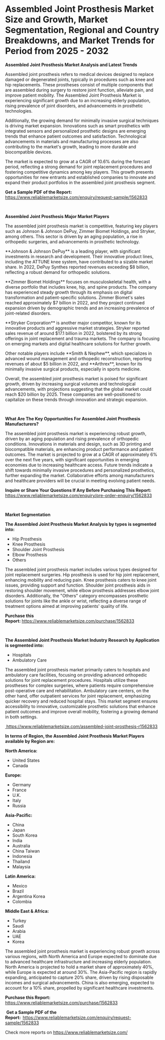 <p><h1>Assembled Joint Prosthesis Market Size and Growth, Market Segmentation, Regional and Country Breakdowns, and Market Trends for Period from 2025 -  2032</h1></p><p><strong>Assembled Joint Prosthesis Market Analysis and Latest Trends</strong></p>
<p><p>Assembled joint prosthesis refers to medical devices designed to replace damaged or degenerated joints, typically in procedures such as knee and hip replacements. These prostheses consist of multiple components that are assembled during surgery to restore joint function, alleviate pain, and improve patient mobility. The Assembled Joint Prosthesis Market is experiencing significant growth due to an increasing elderly population, rising prevalence of joint disorders, and advancements in prosthetic technologies. </p><p>Additionally, the growing demand for minimally invasive surgical techniques is driving market expansion. Innovations such as smart prosthetics with integrated sensors and personalized prosthetic designs are emerging trends that enhance patient outcomes and satisfaction. Technological advancements in materials and manufacturing processes are also contributing to the market's growth, leading to more durable and biocompatible devices.</p><p>The market is expected to grow at a CAGR of 10.6% during the forecast period, reflecting a strong demand for joint replacement procedures and fostering competitive dynamics among key players. This growth presents opportunities for new entrants and established companies to innovate and expand their product portfolios in the assembled joint prosthesis segment.</p></p>
<p><strong>Get a Sample PDF of the Report:&nbsp;</strong> <a href="https://www.reliablemarketsize.com/enquiry/request-sample/1562833?utm_campaign=3124&utm_medium=2&utm_source=Github&utm_content=ia&utm_term=04032025&utm_id=assembled-joint-prosthesis">https://www.reliablemarketsize.com/enquiry/request-sample/1562833</a></p>
<p>&nbsp;</p>
<p><strong>Assembled Joint Prosthesis Major Market Players</strong></p>
<p><p>The assembled joint prosthesis market is competitive, featuring key players such as Johnson & Johnson DePuy, Zimmer Biomet Holdings, and Stryker, among others. This sector is driven by an aging population, a rise in orthopedic surgeries, and advancements in prosthetic technology.</p><p>**Johnson & Johnson DePuy** is a leading player, with significant investments in research and development. Their innovative product lines, including the ATTUNE knee system, have contributed to a sizable market share. In 2022, DePuy Synthes reported revenues exceeding $8 billion, reflecting a robust demand for orthopedic solutions.</p><p>**Zimmer Biomet Holdings** focuses on musculoskeletal health, with a diverse portfolio that includes knee, hip, and spine products. The company has experienced steady growth through its emphasis on digital transformation and patient-specific solutions. Zimmer Biomet's sales reached approximately $7 billion in 2022, and they project continued expansion driven by demographic trends and an increasing prevalence of joint-related disorders.</p><p>**Stryker Corporation** is another major competitor, known for its innovative products and aggressive market strategies. Stryker reported sales revenue of around $17.1 billion in 2022, bolstered by its strong offerings in joint replacement and trauma markets. The company is focusing on emerging markets and digital healthcare solutions for further growth.</p><p>Other notable players include **Smith & Nephew**, which specializes in advanced wound management and orthopedic reconstruction, reporting revenues of about $5 billion in 2022, and **Arthrex**, known for its minimally invasive surgical products, especially in sports medicine.</p><p>Overall, the assembled joint prosthesis market is poised for significant growth, driven by increasing surgical volumes and technological advancements, with projections suggesting that the global market could reach $20 billion by 2025. These companies are well-positioned to capitalize on these trends through innovation and strategic expansion.</p></p>
<p>&nbsp;</p>
<p><strong>What Are The Key Opportunities For Assembled Joint Prosthesis Manufacturers?</strong></p>
<p><p>The assembled joint prosthesis market is experiencing robust growth, driven by an aging population and rising prevalence of orthopedic conditions. Innovations in materials and design, such as 3D printing and biocompatible materials, are enhancing product performance and patient outcomes. The market is projected to grow at a CAGR of approximately 6% over the next five years, with significant opportunities in emerging economies due to increasing healthcare access. Future trends indicate a shift towards minimally invasive procedures and personalized prosthetics, further expanding the market. Collaborative efforts among manufacturers and healthcare providers will be crucial in meeting evolving patient needs.</p></p>
<p><strong>Inquire or Share Your Questions If Any Before Purchasing This Report:</strong> <a href="https://www.reliablemarketsize.com/enquiry/pre-order-enquiry/1562833?utm_campaign=3124&utm_medium=2&utm_source=Github&utm_content=ia&utm_term=04032025&utm_id=assembled-joint-prosthesis">https://www.reliablemarketsize.com/enquiry/pre-order-enquiry/1562833</a></p>
<p>&nbsp;</p>
<p><strong>Market Segmentation</strong></p>
<p><strong>The Assembled Joint Prosthesis Market Analysis by types is segmented into:</strong></p>
<p><ul><li>Hip Prosthesis</li><li>Knee Prosthesis</li><li>Shoulder Joint Prosthesis</li><li>Elbow Prosthesis</li><li>Others</li></ul></p>
<p><p>The assembled joint prosthesis market includes various types designed for joint replacement surgeries. Hip prosthesis is used for hip joint replacement, enhancing mobility and reducing pain. Knee prosthesis caters to knee joint issues, providing support and function. Shoulder joint prosthesis aids in restoring shoulder movement, while elbow prosthesis addresses elbow joint disorders. Additionally, the "Others" category encompasses prosthetic solutions for joints like the ankle or wrist, reflecting a diverse range of treatment options aimed at improving patients' quality of life.</p></p>
<p><strong>Purchase this Report:&nbsp;</strong><a href="https://www.reliablemarketsize.com/purchase/1562833?utm_campaign=3124&utm_medium=2&utm_source=Github&utm_content=ia&utm_term=04032025&utm_id=assembled-joint-prosthesis">https://www.reliablemarketsize.com/purchase/1562833</a></p>
<p>&nbsp;</p>
<p><strong>The Assembled Joint Prosthesis Market Industry Research by Application is segmented into:</strong></p>
<p><ul><li>Hospitals</li><li>Ambulatory Care</li></ul></p>
<p><p>The assembled joint prosthesis market primarily caters to hospitals and ambulatory care facilities, focusing on providing advanced orthopedic solutions for joint replacement procedures. Hospitals utilize these prostheses for complex surgeries, where patients require comprehensive post-operative care and rehabilitation. Ambulatory care centers, on the other hand, offer outpatient services for joint replacement, emphasizing quicker recovery and reduced hospital stays. This market segment ensures accessibility to innovative, customizable prosthetic solutions that enhance patient outcomes and improve overall mobility, fostering a growing demand in both settings.</p></p>
<p><a href="https://www.reliablemarketsize.com/assembled-joint-prosthesis-r1562833?utm_campaign=3124&utm_medium=2&utm_source=Github&utm_content=ia&utm_term=04032025&utm_id=assembled-joint-prosthesis">&nbsp;https://www.reliablemarketsize.com/assembled-joint-prosthesis-r1562833</a></p>
<p><strong>In terms of Region, the Assembled Joint Prosthesis Market Players available by Region are:</strong></p>
<p>
    <p> <strong> North America: </strong>
        <ul>
            <li>United States</li>
            <li>Canada</li>
        </ul>
        </p> 
    <p> <strong> Europe: </strong>
        <ul>
            <li>Germany</li>
            <li>France</li>
            <li>U.K.</li>
            <li>Italy</li>
            <li>Russia</li>
        </ul>
        </p> 
    <p> <strong> Asia-Pacific: </strong>
        <ul>
            <li>China</li>
            <li>Japan</li>
            <li>South Korea</li>
            <li>India</li>
            <li>Australia</li>
            <li>China Taiwan</li>
            <li>Indonesia</li>
            <li>Thailand</li>
            <li>Malaysia</li>
        </ul>
        </p> 
    <p> <strong> Latin America: </strong>
        <ul>
            <li>Mexico</li>
            <li>Brazil</li>
            <li>Argentina Korea</li>
            <li>Colombia</li>
        </ul>
        </p> 
    <p> <strong> Middle East & Africa: </strong>
        <ul>
            <li>Turkey</li>
            <li>Saudi</li>
            <li>Arabia</li>
            <li>UAE</li>
            <li>Korea</li>
        </ul>
    </p>
    </p>
<p><p>The assembled joint prosthesis market is experiencing robust growth across various regions, with North America and Europe expected to dominate due to advanced healthcare infrastructure and increasing elderly population. North America is projected to hold a market share of approximately 40%, while Europe is expected at around 30%. The Asia-Pacific region is rapidly expanding, anticipated to capture 20% share, driven by rising disposable incomes and surgical advancements. China is also emerging, expected to account for a 10% share, propelled by significant healthcare investments.</p></p>
<p><strong>Purchase this Report: </strong><a href="https://www.reliablemarketsize.com/purchase/1562833?utm_campaign=3124&utm_medium=2&utm_source=Github&utm_content=ia&utm_term=04032025&utm_id=assembled-joint-prosthesis">https://www.reliablemarketsize.com/purchase/1562833</a></p>
<p>&nbsp;<strong>Get a Sample PDF of the Report:&nbsp;&nbsp;</strong><a href="https://www.reliablemarketsize.com/enquiry/request-sample/1562833?utm_campaign=3124&utm_medium=2&utm_source=Github&utm_content=ia&utm_term=04032025&utm_id=assembled-joint-prosthesis">https://www.reliablemarketsize.com/enquiry/request-sample/1562833</a></p>
<p><strong></strong></p>
<p>Check more reports on <a href="https://www.reliablemarketsize.com/?utm_campaign=3124&utm_medium=2&utm_source=Github&utm_content=ia&utm_term=04032025&utm_id=assembled-joint-prosthesis">https://www.reliablemarketsize.com/</a></p>